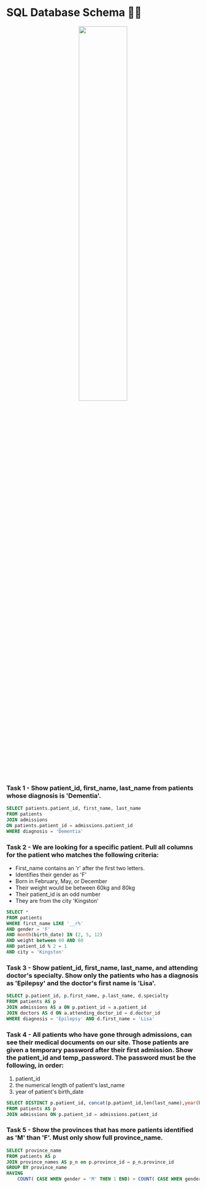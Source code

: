 # SQL Database Schema 👩‍💻

<p align="center">
<img src="https://github.com/acelmer/portfolio/assets/145276189/337687e5-131b-4cef-b341-50780a03600b" width=50% height=50%>
</p>

### Task 1 - Show patient_id, first_name, last_name from patients whose diagnosis is 'Dementia'.

```sql
SELECT patients.patient_id, first_name, last_name
FROM patients
JOIN admissions
ON patients.patient_id = admissions.patient_id 
WHERE diagnosis = 'Dementia'
```
### Task 2 - We are looking for a specific patient. Pull all columns for the patient who matches the following criteria:
- First_name contains an 'r' after the first two letters.
- Identifies their gender as 'F'
- Born in February, May, or December
- Their weight would be between 60kg and 80kg
- Their patient_id is an odd number
- They are from the city 'Kingston'

```sql
SELECT *
FROM patients
WHERE first_name LIKE '__r%' 
AND gender = 'F' 
AND month(birth_date) IN (2, 5, 12) 
AND weight between 60 AND 80 
AND patient_id % 2 = 1 
AND city = 'Kingston'
```
### Task 3 - Show patient_id, first_name, last_name, and attending doctor's specialty. Show only the patients who has a diagnosis as 'Epilepsy' and the doctor's first name is 'Lisa'.

```sql
SELECT p.patient_id, p.first_name, p.last_name, d.specialty
FROM patients AS p
JOIN admissions AS a ON p.patient_id = a.patient_id
JOIN doctors AS d ON a.attending_doctor_id = d.doctor_id
WHERE diagnosis = 'Epilepsy' AND d.first_name = 'Lisa'
```
### Task 4 - All patients who have gone through admissions, can see their medical documents on our site. Those patients are given a temporary password after their first admission. Show the patient_id and temp_password. The password must be the following, in order:
1. patient_id
2. the numerical length of patient's last_name
3. year of patient's birth_date

```sql
SELECT DISTINCT p.patient_id, concat(p.patient_id,len(last_name),year(birth_date)) AS temp_password
FROM patients AS p
JOIN admissions ON p.patient_id = admissions.patient_id
```
### Task 5 - Show the provinces that has more patients identified as 'M' than 'F'. Must only show full province_name.

```sql
SELECT province_name
FROM patients AS p
JOIN province_names AS p_n on p.province_id = p_n.province_id
GROUP BY province_name
HAVING
	COUNT( CASE WHEN gender = 'M' THEN 1 END) > COUNT( CASE WHEN gender = 'F' THEN 1 END)
```
